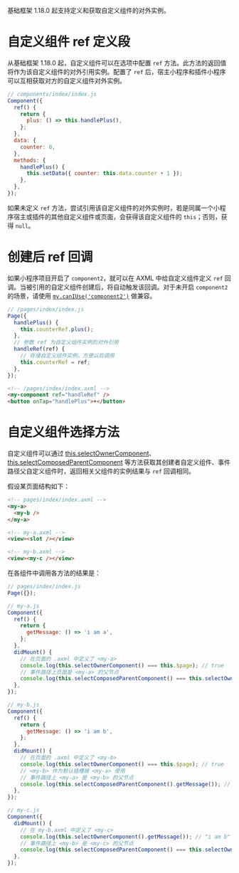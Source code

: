 基础框架 1.18.0 起支持定义和获取自定义组件的对外实例。

# 自定义组件 ref 定义段

从基础框架 1.18.0 起，自定义组件可以在选项中配置 `ref` 方法。此方法的返回值将作为该自定义组件的对外引用实例。配置了 `ref` 后，宿主小程序和插件小程序可以互相获取对方的自定义组件对外实例。

```javascript
// components/index/index.js
Component({
  ref() {
    return {
      plus: () => this.handlePlus(),
    };
  },
  data: {
    counter: 0,
  },
  methods: {
    handlePlus() {
      this.setData({ counter: this.data.counter + 1 });
    },
  },
});
```

如果未定义 `ref` 方法，尝试引用该自定义组件的对外实例时，若是同属一个小程序宿主或插件的其他自定义组件或页面，会获得该自定义组件的 `this`；否则，获得 `null`。
# 创建后 ref 回调

如果小程序项目开启了 `component2`，就可以在 AXML 中给自定义组件定义 `ref` 回调。当被引用的自定义组件创建后，将自动触发该回调。对于未开启 `component2` 的场景，请使用 [`my.canIUse('component2')`](https://opendocs.alipay.com/mini/api/can-i-use) 做兼容。

```javascript
// /pages/index/index.js
Page({
  handlePlus() {
    this.counterRef.plus();
  },
  // 参数 ref 为自定义组件实例的对外引用
  handleRef(ref) {
    // 存储自定义组件实例，方便以后调用
    this.counterRef = ref;
  },
});
```

```html
<!-- /pages/index/index.axml -->
<my-component ref="handleRef" />
<button onTap="handlePlus">+</button>
```
# 自定义组件选择方法

自定义组件可以通过 [this.selectOwnerComponent](https://opendocs.alipay.com/mini/framework/component_object#%E7%BB%84%E4%BB%B6%E5%AE%9E%E4%BE%8B%E6%96%B9%E6%B3%95)、[this.selectComposedParentComponent](https://opendocs.alipay.com/mini/framework/component_object#%E7%BB%84%E4%BB%B6%E5%AE%9E%E4%BE%8B%E6%96%B9%E6%B3%95) 等方法获取其创建者自定义组件、事件路径父自定义组件时，返回相关父组件的实例结果与 `ref` 回调相同。

假设某页面结构如下：

```html
<!-- pages/index/index.axml -->
<my-a>
  <my-b />
</my-a>

<!-- my-a.axml -->
<view><slot /></view>

<!-- my-b.axml -->
<view><my-c /></view>
```

在各组件中调用各方法的结果是：

```javascript
// pages/index/index.js
Page({});

// my-a.js
Component({
  ref() {
    return {
      getMessage: () => 'i am a',
    };
  },
  didMount() {
    // 在页面的 .axml 中定义了 <my-a>
    console.log(this.selectOwnerComponent() === this.$page); // true
    // 事件路径上页面是 <my-a> 的父节点
    console.log(this.selectComposedParentComponent() === this.selectOwnerComponent()); // true
  },
});

// my-b.js
Component({
  ref() {
    return {
      getMessage: () => 'i am b',
    };
  },
  didMount() {
    // 在页面的 .axml 中定义了 <my-b>
    console.log(this.selectOwnerComponent() === this.$page); // true
    // <my-b> 作为默认插槽被 <my-a> 使用
    // 事件路径上 <my-a> 是 <my-b> 的父节点
    console.log(this.selectComposedParentComponent().getMessage()); // "i am a"
  },
});

// my-c.js
Component({
  didMount() {
    // 在 my-b.axml 中定义了 <my-c>
    console.log(this.selectOwnerComponent().getMessage()); // "i am b"
    // 事件路径上 <my-b> 是 <my-c> 的父节点
    console.log(this.selectComposedParentComponent() === this.selectOwnerComponent()); // true
  },
});
```

